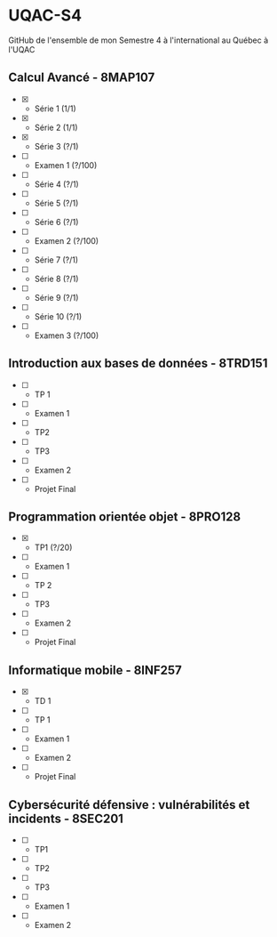 # UQAC-S4

GitHub de l'ensemble de mon Semestre 4 à l'international au Québec à l'UQAC

## Calcul Avancé - 8MAP107
- [X] - Série 1 (1/1)
- [X] - Série 2 (1/1)
- [X] - Série 3 (?/1)
- [ ] - Examen 1 (?/100)
- [ ] - Série 4 (?/1)
- [ ] - Série 5 (?/1)
- [ ] - Série 6 (?/1)
- [ ] - Examen 2 (?/100)
- [ ] - Série 7 (?/1)
- [ ] - Série 8 (?/1)
- [ ] - Série 9 (?/1)
- [ ] - Série 10 (?/1)
- [ ] - Examen 3 (?/100)
## Introduction aux bases de données - 8TRD151
- [ ] - TP 1
- [ ] - Examen 1
- [ ] - TP2
- [ ] - TP3
- [ ] - Examen 2
- [ ] - Projet Final
## Programmation orientée objet - 8PRO128
- [X] - TP1 (?/20)
- [ ] - Examen 1
- [ ] - TP 2
- [ ] - TP3
- [ ] - Examen 2
- [ ] - Projet Final
## Informatique mobile - 8INF257
- [X] - TD 1
- [ ] - TP 1
- [ ] - Examen 1
- [ ] - Examen 2
- [ ] - Projet Final
## Cybersécurité défensive : vulnérabilités et incidents - 8SEC201
- [ ] - TP1
- [ ] - TP2
- [ ] - TP3
- [ ] - Examen 1
- [ ] - Examen 2
